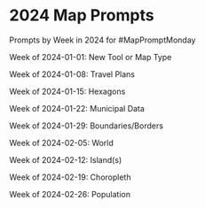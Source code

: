 # 2024 Map Prompts

Prompts by Week in 2024 for #MapPromptMonday

Week of 2024-01-01: New Tool or Map Type

Week of 2024-01-08: Travel Plans

Week of 2024-01-15: Hexagons

Week of 2024-01-22: Municipal Data

Week of 2024-01-29: Boundaries/Borders

Week of 2024-02-05: World

Week of 2024-02-12: Island(s)

Week of 2024-02-19: Choropleth

Week of 2024-02-26: Population
